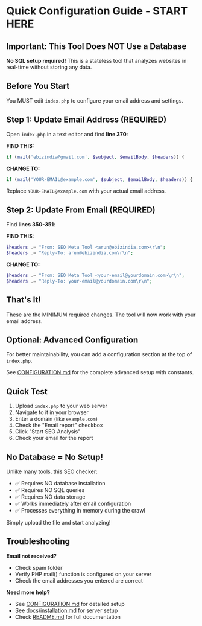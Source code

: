 # Quick Configuration Guide - START HERE

## Important: This Tool Does NOT Use a Database

**No SQL setup required!** This is a stateless tool that analyzes websites in real-time without storing any data.

## Before You Start

You MUST edit `index.php` to configure your email address and settings.

## Step 1: Update Email Address (REQUIRED)

Open `index.php` in a text editor and find **line 370**:

**FIND THIS:**
```php
if (mail('ebizindia@gmail.com', $subject, $emailBody, $headers)) {
```

**CHANGE TO:**
```php
if (mail('YOUR-EMAIL@example.com', $subject, $emailBody, $headers)) {
```

Replace `YOUR-EMAIL@example.com` with your actual email address.

## Step 2: Update From Email (REQUIRED)

Find **lines 350-351**:

**FIND THIS:**
```php
$headers .= "From: SEO Meta Tool <arun@ebizindia.com>\r\n";
$headers .= "Reply-To: arun@ebizindia.com\r\n";
```

**CHANGE TO:**
```php
$headers .= "From: SEO Meta Tool <your-email@yourdomain.com>\r\n";
$headers .= "Reply-To: your-email@yourdomain.com\r\n";
```

## That's It!

These are the MINIMUM required changes. The tool will now work with your email address.

## Optional: Advanced Configuration

For better maintainability, you can add a configuration section at the top of `index.php`.

See [CONFIGURATION.md](CONFIGURATION.md) for the complete advanced setup with constants.

## Quick Test

1. Upload `index.php` to your web server
2. Navigate to it in your browser
3. Enter a domain (like `example.com`)
4. Check the "Email report" checkbox
5. Click "Start SEO Analysis"
6. Check your email for the report

## No Database = No Setup!

Unlike many tools, this SEO checker:
- ✅ Requires NO database installation
- ✅ Requires NO SQL queries
- ✅ Requires NO data storage
- ✅ Works immediately after email configuration
- ✅ Processes everything in memory during the crawl

Simply upload the file and start analyzing!

## Troubleshooting

**Email not received?**
- Check spam folder
- Verify PHP mail() function is configured on your server
- Check the email addresses you entered are correct

**Need more help?**
- See [CONFIGURATION.md](CONFIGURATION.md) for detailed setup
- See [docs/installation.md](docs/installation.md) for server setup
- Check [README.md](README.md) for full documentation
